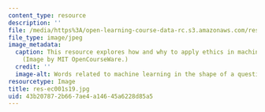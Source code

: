 ```yaml
---
content_type: resource
description: ''
file: /media/https%3A/open-learning-course-data-rc.s3.amazonaws.com/res-ec-001-exploring-fairness-in-machine-learning-for-international-development-spring-2020/43b207872b667ae4a14645a6228d85a5_res-ec001s19.jpg
file_type: image/jpeg
image_metadata:
  caption: This resource explores how and why to apply ethics in machine learning.
    (Image by MIT OpenCourseWare.)
  credit: ''
  image-alt: Words related to machine learning in the shape of a question mark.
resourcetype: Image
title: res-ec001s19.jpg
uid: 43b20787-2b66-7ae4-a146-45a6228d85a5
---
```

